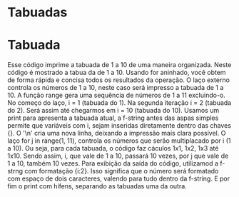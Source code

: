# Tabuadas
# Tabuada
Esse código imprime a tabuada de 1 a 10 de uma maneira organizada. 
Neste código é mostrado a tabua da de 1 a 10. Usando for aninhado, 
você obtem de forma rápida e concisa todos os resultados da operação.
O laço externo controla os números de 1 a 10, neste caso será impresso
a tabuada de 1 a 10.
A função range gera uma sequência de números de 1 a 11 excluindo-o.
No começo do laço, i = 1 (tabuada do 1).
Na segunda iteração i = 2 (tabuada do 2).
Será assim até chegarmos em i = 10 (tabuada do 10).
Usamos um print para apresenta a tabuada atual, a f-string antes das aspas
simples permite que variáveis com i, sejam inseridas diretamente dentro das 
chaves {}.
O '\n' cria uma nova linha, deixando a impressão mais clara possível.
O laço for j in range(1, 11), controla os números que serão multiplacado
por i (1 a 10). Ou seja, para cada tabuada, o código faz cáculos
1x1, 1x2, 1x3 até 1x10.
Sendo assim, i, que vale de 1 a 10, passará 10 vezes, por j que vale de 1 a 10,
também 10 vezes.
Para exibição da saída do código, utilizamod a f-strng com formatação {i:2}.
Isso significa que o número será formatado com espaço de dois caracteres,
valendo para tudo dentro da f-string.
E por fim o print com hífens, separando as tabuadas uma da outra.

 
